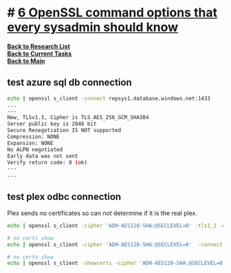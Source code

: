 # # **[6 OpenSSL command options that every sysadmin should know](https://www.redhat.com/en/blog/6-openssl-commands)**

**[Back to Research List](../../../research_list.md)**\
**[Back to Current Tasks](../../../../a_status/current_tasks.md)**\
**[Back to Main](../../../../README.md)**

## test azure sql db connection

```bash
echo | openssl s_client -connect repsys1.database.windows.net:1433
...
---
New, TLSv1.3, Cipher is TLS_AES_256_GCM_SHA384
Server public key is 2048 bit
Secure Renegotiation IS NOT supported
Compression: NONE
Expansion: NONE
No ALPN negotiated
Early data was not sent
Verify return code: 0 (ok)
---
...
```

## test plex odbc connection

Plex sends no certificates so can not determine if it is the real plex.

```bash
echo | openssl s_client -cipher 'ADH-AES128-SHA:@SECLEVEL=0' -tls1_2 -connect odbc.plex.com:19995

# no certs show
echo | openssl s_client -cipher 'ADH-AES128-SHA:@SECLEVEL=0'  -connect odbc.plex.com:19995

# no certs show
echo | openssl s_client -showcerts -cipher 'ADH-AES128-SHA:@SECLEVEL=0' -connect odbc.plex.com:19995


```
